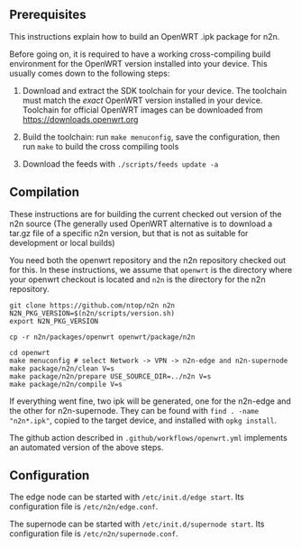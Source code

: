 ## Prerequisites

This instructions explain how to build an OpenWRT .ipk package for n2n.

Before going on, it is required to have a working cross-compiling build
environment for the OpenWRT version installed into your device. This usually
comes down to the following steps:

1. Download and extract the SDK toolchain for your device. The toolchain
   must match the *exact* OpenWRT version installed in your device. Toolchain
   for official OpenWRT images can be downloaded from https://downloads.openwrt.org

2. Build the toolchain: run `make menuconfig`, save the configuration, then
   run `make` to build the cross compiling tools

3. Download the feeds with `./scripts/feeds update -a`

## Compilation

These instructions are for building the current checked out version of the
n2n source  (The generally used OpenWRT alternative is to download a tar.gz
file of a specific n2n version, but that is not as suitable for development
or local builds)

You need both the openwrt repository and the n2n repository checked out
for this.  In these instructions, we assume that `openwrt` is the directory
where your openwrt checkout is located and `n2n` is the directory for
the n2n repository.

```
git clone https://github.com/ntop/n2n n2n
N2N_PKG_VERSION=$(n2n/scripts/version.sh)
export N2N_PKG_VERSION

cp -r n2n/packages/openwrt openwrt/package/n2n

cd openwrt
make menuconfig # select Network -> VPN -> n2n-edge and n2n-supernode
make package/n2n/clean V=s
make package/n2n/prepare USE_SOURCE_DIR=../n2n V=s
make package/n2n/compile V=s
```

If everything went fine, two ipk will be generated, one for the n2n-edge
and the other for n2n-supernode. They can be found with `find . -name "n2n*.ipk"`,
copied to the target device, and installed with `opkg install`.

The github action described in `.github/workflows/openwrt.yml` implements
an automated version of the above steps.

## Configuration

The edge node can be started with `/etc/init.d/edge start`.
Its configuration file is `/etc/n2n/edge.conf`.

The supernode can be started with `/etc/init.d/supernode start`.
Its configuration file is `/etc/n2n/supernode.conf`.

